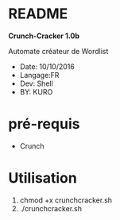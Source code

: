 # README #

**Crunch-Cracker 1.0b**

Automate créateur de Wordlist

* Date: 10/10/2016
* Langage:FR
* Dev: Shell
* BY: KURO


# pré-requis #

* Crunch

# Utilisation # 

1. chmod +x crunchcracker.sh
2. ./crunchcracker.sh